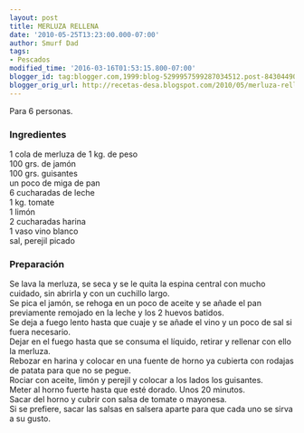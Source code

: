 ```yaml
---
layout: post
title: MERLUZA RELLENA
date: '2010-05-25T13:23:00.000-07:00'
author: Smurf Dad
tags:
- Pescados
modified_time: '2016-03-16T01:53:15.800-07:00'
blogger_id: tag:blogger.com,1999:blog-5299957599287034512.post-8430449030387209242
blogger_orig_url: http://recetas-desa.blogspot.com/2010/05/merluza-rellena.html
---
```


Para 6 personas.<br /><h3>Ingredientes</h3>1 cola de merluza de 1 kg. de peso<br />100 grs. de jamón<br />100 grs. guisantes<br />un poco de miga de pan<br />6 cucharadas de leche<br />1 kg. tomate<br />1 limón<br />2 cucharadas harina<br />1 vaso vino blanco<br />sal, perejil picado<br /><h3>Preparación</h3>Se lava la merluza, se seca y se le quita la espina central con mucho cuidado, sin abrirla y con un cuchillo largo.<br />Se pica el jamón, se rehoga en un poco de aceite y se añade el pan previamente remojado en la leche y los 2 huevos batidos.<br />Se deja a fuego lento hasta que cuaje y se añade el vino y un poco de sal si fuera necesario.<br />Dejar en el fuego hasta que se consuma el líquido, retirar y rellenar con ello la merluza.<br />Rebozar en harina y colocar en una fuente de horno ya cubierta con rodajas de patata para que no se pegue.<br />Rociar con aceite, limón y perejil y colocar a los lados los guisantes.<br />Meter al horno fuerte hasta que esté dorado. Unos 20 minutos.<br />Sacar del horno y cubrir con salsa de tomate o mayonesa.<br />Si se prefiere, sacar las salsas en salsera aparte para que cada uno se sirva a su gusto.